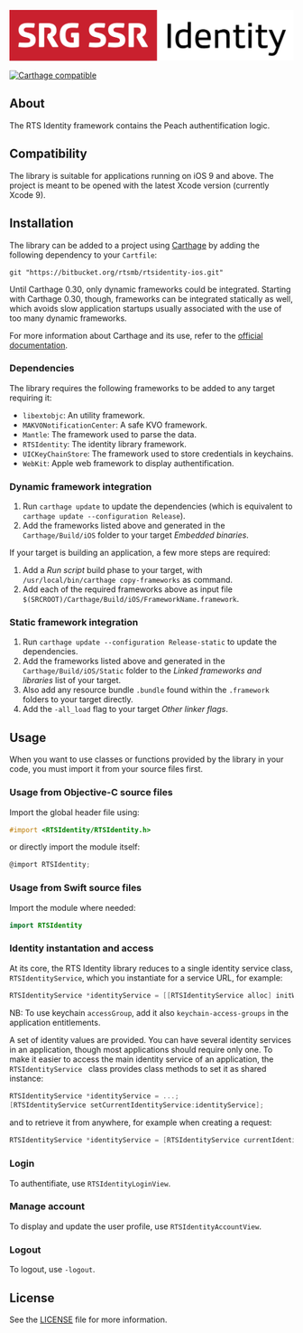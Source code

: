 <p align="center"><img src="README-images/logo.png"/></p>

[![Carthage compatible](https://img.shields.io/badge/Carthage-compatible-4BC51D.svg?style=flat)](https://github.com/Carthage/Carthage)

## About

The RTS Identity framework contains the Peach authentification logic.

## Compatibility

The library is suitable for applications running on iOS 9 and above. The project is meant to be opened with the latest Xcode version (currently Xcode 9).

## Installation

The library can be added to a project using [Carthage](https://github.com/Carthage/Carthage) by adding the following dependency to your `Cartfile`:
    
```
git "https://bitbucket.org/rtsmb/rtsidentity-ios.git"
```

Until Carthage 0.30, only dynamic frameworks could be integrated. Starting with Carthage 0.30, though, frameworks can be integrated statically as well, which avoids slow application startups usually associated with the use of too many dynamic frameworks.

For more information about Carthage and its use, refer to the [official documentation](https://github.com/Carthage/Carthage).

### Dependencies

The library requires the following frameworks to be added to any target requiring it:

* `libextobjc`: An utility framework.
* `MAKVONotificationCenter`: A safe KVO framework.
* `Mantle`: The framework used to parse the data.
* `RTSIdentity`: The identity library framework.
* `UICKeyChainStore`: The framework used to store credentials in keychains.
* `WebKit`: Apple web framework to display authentification.

### Dynamic framework integration

1. Run `carthage update` to update the dependencies (which is equivalent to `carthage update --configuration Release`). 
2. Add the frameworks listed above and generated in the `Carthage/Build/iOS` folder to your target _Embedded binaries_.

If your target is building an application, a few more steps are required:

1. Add a _Run script_ build phase to your target, with `/usr/local/bin/carthage copy-frameworks` as command.
2. Add each of the required frameworks above as input file `$(SRCROOT)/Carthage/Build/iOS/FrameworkName.framework`.

### Static framework integration

1. Run `carthage update --configuration Release-static` to update the dependencies. 
2. Add the frameworks listed above and generated in the `Carthage/Build/iOS/Static` folder to the _Linked frameworks and libraries_ list of your target.
3. Also add any resource bundle `.bundle` found within the `.framework` folders to your target directly.
4. Add the `-all_load` flag to your target _Other linker flags_.

## Usage

When you want to use classes or functions provided by the library in your code, you must import it from your source files first.

### Usage from Objective-C source files

Import the global header file using:

```objective-c
#import <RTSIdentity/RTSIdentity.h>
```

or directly import the module itself:

```objective-c
@import RTSIdentity;
```

### Usage from Swift source files

Import the module where needed:

```swift
import RTSIdentity
```

### Identity instantation and access

At its core, the RTS Identity library reduces to a single identity service class, `RTSIdentityService`, which you instantiate for a service URL, for example:

```objective-c
RTSIdentityService *identityService = [[RTSIdentityService alloc] initWithServiceURL:[NSURL URLWithString:@"https://id.rts.ch" accessGroup:@"VMGRRW6SG7.ch.rts.identity"]];
```

NB: To use keychain `accessGroup`, add it also `keychain-access-groups` in the application entitlements.

A set of identity values are provided. You can have several identity services in an application, though most applications should require only one. To make it easier to access the main identity service of an application, the `RTSIdentityService ` class provides class methods to set it as shared instance:

```objective-c
RTSIdentityService *identityService = ...;
[RTSIdentityService setCurrentIdentityService:identityService];
```

and to retrieve it from anywhere, for example when creating a request:

```objective-c
RTSIdentityService *identityService = [RTSIdentityService currentIdentityService];
```

### Login

To authentifiate, use `RTSIdentityLoginView`.

### Manage account

To display and update the user profile, use `RTSIdentityAccountView`.

### Logout

To logout, use `-logout`.

## License

See the [LICENSE](../LICENSE) file for more information.
